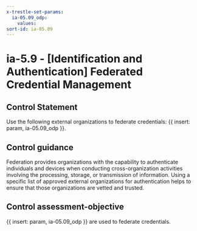 ```yaml
---
x-trestle-set-params:
  ia-05.09_odp:
    values:
sort-id: ia-05.09
---
```


# ia-5.9 - \[Identification and Authentication\] Federated Credential Management

## Control Statement

Use the following external organizations to federate credentials: {{ insert: param, ia-05.09_odp }}.

## Control guidance

Federation provides organizations with the capability to authenticate individuals and devices when conducting cross-organization activities involving the processing, storage, or transmission of information. Using a specific list of approved external organizations for authentication helps to ensure that those organizations are vetted and trusted.

## Control assessment-objective

{{ insert: param, ia-05.09_odp }} are used to federate credentials.
